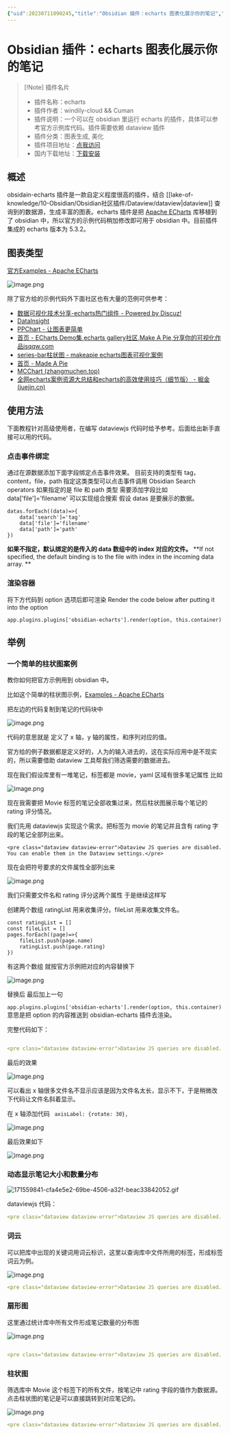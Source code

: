 ```yaml
---
{"uid":20230711090245,"title":"Obsidian 插件：echarts 图表化展示你的笔记","tags":["obsidian","插件","图表生成"],"description":"Obsidian 插件：echarts 图表化展示你的笔记。一个可以在 obsidian 里运行 echarts 的插件，具体可以参考官方示例库代码。插件需要依赖 dataview 插件","author":"cuman","type":"basic","draft":false,"editable":false,"modified":20230712172437,"dg-publish":true,"permalink":"/lake-of-knowledge/10-obsidian/obsidian/obsidian-echarts/","dgPassFrontmatter":true}
---
```



# Obsidian 插件：echarts 图表化展示你的笔记

> [!Note] 插件名片
> - 插件名称：echarts
> - 插件作者：windily-cloud && Cuman
> - 插件说明：一个可以在 obsidian 里运行 echarts 的插件，具体可以参考官方示例库代码。插件需要依赖 dataview 插件
> - 插件分类：图表生成, 美化
> - 插件项目地址：[点我访问](https://github.com/cumany/obsidian-echarts)
> - 国内下载地址：[下载安装](https://pkmer.cn/products/plugin/pluginMarket/?obsidian-echarts)

## 概述

obsidain-echarts 插件是一款自定义程度很高的插件，结合 [[lake-of-knowledge/10-Obsidian/Obsidian社区插件/Dataview/dataview\|dataview]] 查询到的数据源，生成丰富的图表。echarts 插件是把 [Apache ECharts](https://echarts.apache.org/en/index.html) 库移植到了 obsidian 中，所以官方的示例代码稍加修改即可用于 obsidian 中。目前插件集成的 echarts 版本为 5.3.2。

## 图表类型

[官方Examples - Apache ECharts](https://echarts.apache.org/examples/zh/index.html)

![image.png](https://cdn.pkmer.cn/images/202307110910064.png!pkmer)

除了官方给的示例代码外下面社区也有大量的范例可供参考：

- [数据可视化技术分享-echarts热门组件 - Powered by Discuz!](http://192.144.199.210/forum.php?mod=forumdisplay&fid=2)
- [DataInsight](http://analysis.datains.cn/finance-admin/index.html#/chartLib/all)
- [PPChart - 让图表更简单](http://ppchart.com/#/)
- [首页 - ECharts Demo集,echarts gallery社区,Make A Pie,分享你的可视化作品isqqw.com](https://www.isqqw.com/)
- [series-bar柱状图 - makeapie echarts图表可视化案例](https://www.makeapie.cn/echarts_category/series-bar)
- [首页 - Made A Pie](https://madeapie.com/#/)
- [MCChart (zhangmuchen.top)](http://echarts.zhangmuchen.top/#/index)
- [全网echarts案例资源大总结和echarts的高效使用技巧（细节版） - 掘金 (juejin.cn)](https://juejin.cn/post/7078834647005822983)

## 使用方法

下面教程针对高级使用者，在编写 dataviewjs 代码时给予参考。后面给出新手直接可以用的代码。

### 点击事件绑定

通过在源数据添加下面字段绑定点击事件效果。 目前支持的类型有 tag，content，file，path 指定这类类型可以点击事件调用 Obsidian Search operators 如果指定的是 file 和 path 类型 需要添加字段比如 data['file']='filename' 可以实现组合搜索 假设 datas 是要展示的数据。

```
datas.forEach((data)=>{
	data['search']='tag'
	data['file']='filename'
	data['path']='path'
})
```

**如果不指定，默认绑定的是传入的 data 数组中的 index 对应的文件。** **If not specified, the default binding is to the file with index in the incoming data array. **

### 渲染容器

将下方代码到 option 选项后即可渲染 Render the code below after putting it into the option

```
app.plugins.plugins['obsidian-echarts'].render(option, this.container)
```

## 举例

### 一个简单的柱状图案例

教你如何把官方示例用到 obsidian 中。

比如这个简单的柱状图示例，[Examples - Apache ECharts](https://echarts.apache.org/examples/zh/editor.html?c=bar-simple&lang=ts)

把左边的代码复制到笔记的代码块中

![image.png](https://cdn.pkmer.cn/images/202307110951253.png!pkmer)

代码的意思就是 定义了 x 轴，y 轴的属性，和序列对应的值。

官方给的例子数据都是定义好的，人为的输入进去的，这在实际应用中是不现实的，所以需要借助 dataview 工具帮我们筛选需要的数据进去。

现在我们假设库里有一堆笔记，标签都是 movie，yaml 区域有很多笔记属性 比如

![image.png](https://cdn.pkmer.cn/images/202307110955590.png!pkmer)

现在我需要把 Movie 标签的笔记全部收集过来，然后柱状图展示每个笔记的 rating 评分情况。

我们先用 dataviewjs 实现这个需求。把标签为 movie 的笔记并且含有 rating 字段的笔记全部列出来。

````
<pre class="dataview dataview-error">Dataview JS queries are disabled. You can enable them in the Dataview settings.</pre>
````

现在会把符号要求的文件属性全部列出来

![image.png](https://cdn.pkmer.cn/images/202307111049087.png!pkmer)

我们只需要文件名和 rating 评分这两个属性 于是继续这样写

创建两个数组 ratingList 用来收集评分。fileList 用来收集文件名。

```
const ratingList = []
const fileList = []
pages.forEach((page)=>{
	fileList.push(page.name)
	ratingList.push(page.rating)
})
```

有这两个数组 就按官方示例把对应的内容替换下

![image.png](https://cdn.pkmer.cn/images/202307111053640.png!pkmer)

替换后 最后加上一句

`app.plugins.plugins['obsidian-echarts'].render(option, this.container)` 意思是把 option 的内容推送到 obsidian-echarts 插件去渲染。

完整代码如下：

````yaml

<pre class="dataview dataview-error">Dataview JS queries are disabled. You can enable them in the Dataview settings.</pre>
````

最后的效果

![image.png](https://cdn.pkmer.cn/images/202307111057033.png!pkmer)

可以看出 x 轴很多文件名不显示应该是因为文件名太长，显示不下，于是稍微改下代码让文件名斜着显示。

在 x 轴添加代码 ` axisLabel: {rotate: 30},`

![image.png](https://cdn.pkmer.cn/images/202307111100302.png!pkmer)

最后效果如下

![image.png](https://cdn.pkmer.cn/images/202307111100417.png!pkmer)

### 动态显示笔记大小和数量分布

![171559841-cfa4e5e2-69be-4506-a32f-beac33842052.gif](https://cdn.pkmer.cn/images/202307110917093.gif!pkmer)

dataviewjs 代码：

````yaml
<pre class="dataview dataview-error">Dataview JS queries are disabled. You can enable them in the Dataview settings.</pre>
````

### 词云

可以把库中出现的关键词用词云标识，这里以查询库中文件所用的标签，形成标签词云为例。

![image.png](https://cdn.pkmer.cn/images/202307110927994.png!pkmer)

````yaml
<pre class="dataview dataview-error">Dataview JS queries are disabled. You can enable them in the Dataview settings.</pre>

````

### 扇形图

这里通过统计库中所有文件形成笔记数量的分布图

![image.png](https://cdn.pkmer.cn/images/202307110932295.png!pkmer)

````yaml

<pre class="dataview dataview-error">Dataview JS queries are disabled. You can enable them in the Dataview settings.</pre>
````

### 柱状图

 筛选库中 Movie 这个标签下的所有文件，按笔记中 rating 字段的值作为数据源。点击柱状图的笔记是可以直接跳转到对应笔记的。

![image.png](https://cdn.pkmer.cn/images/202307110936251.png!pkmer)

````yaml
<pre class="dataview dataview-error">Dataview JS queries are disabled. You can enable them in the Dataview settings.</pre>

````